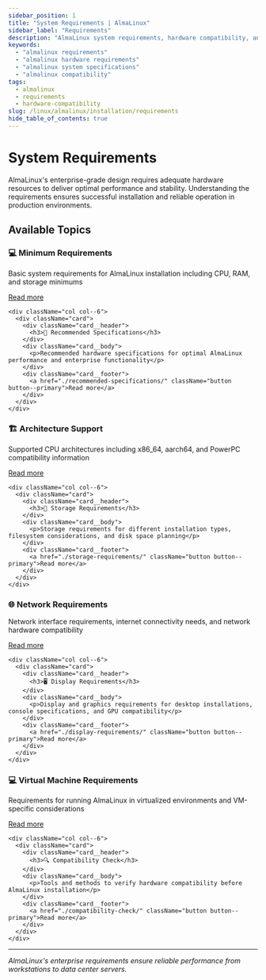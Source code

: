 ```yaml
---
sidebar_position: 1
title: "System Requirements | AlmaLinux"
sidebar_label: "Requirements"
description: "AlmaLinux system requirements, hardware compatibility, and minimum specifications for successful installation."
keywords:
  - "almalinux requirements"
  - "almalinux hardware requirements"
  - "almalinux system specifications"
  - "almalinux compatibility"
tags:
  - almalinux
  - requirements
  - hardware-compatibility
slug: /linux/almalinux/installation/requirements
hide_table_of_contents: true
---
```


# System Requirements

AlmaLinux's enterprise-grade design requires adequate hardware resources to deliver optimal performance and stability. Understanding the requirements ensures successful installation and reliable operation in production environments.

## Available Topics

<div className="container">
  <div className="row">
    <div className="col col--6">
      <div className="card">
        <div className="card__header">
          <h3>💻 Minimum Requirements</h3>
        </div>
        <div className="card__body">
          <p>Basic system requirements for AlmaLinux installation including CPU, RAM, and storage minimums</p>
        </div>
        <div className="card__footer">
          <a href="./minimum-requirements/" className="button button--primary">Read more</a>
        </div>
      </div>
    </div>
    
    <div className="col col--6">
      <div className="card">
        <div className="card__header">
          <h3>🚀 Recommended Specifications</h3>
        </div>
        <div className="card__body">
          <p>Recommended hardware specifications for optimal AlmaLinux performance and enterprise functionality</p>
        </div>
        <div className="card__footer">
          <a href="./recommended-specifications/" className="button button--primary">Read more</a>
        </div>
      </div>
    </div>
  </div>

  <div className="row">
    <div className="col col--6">
      <div className="card">
        <div className="card__header">
          <h3>🏗️ Architecture Support</h3>
        </div>
        <div className="card__body">
          <p>Supported CPU architectures including x86_64, aarch64, and PowerPC compatibility information</p>
        </div>
        <div className="card__footer">
          <a href="./architecture-support/" className="button button--primary">Read more</a>
        </div>
      </div>
    </div>
    
    <div className="col col--6">
      <div className="card">
        <div className="card__header">
          <h3>💾 Storage Requirements</h3>
        </div>
        <div className="card__body">
          <p>Storage requirements for different installation types, filesystem considerations, and disk space planning</p>
        </div>
        <div className="card__footer">
          <a href="./storage-requirements/" className="button button--primary">Read more</a>
        </div>
      </div>
    </div>
  </div>

  <div className="row">
    <div className="col col--6">
      <div className="card">
        <div className="card__header">
          <h3>🌐 Network Requirements</h3>
        </div>
        <div className="card__body">
          <p>Network interface requirements, internet connectivity needs, and network hardware compatibility</p>
        </div>
        <div className="card__footer">
          <a href="./network-requirements/" className="button button--primary">Read more</a>
        </div>
      </div>
    </div>
    
    <div className="col col--6">
      <div className="card">
        <div className="card__header">
          <h3>🖥️ Display Requirements</h3>
        </div>
        <div className="card__body">
          <p>Display and graphics requirements for desktop installations, console specifications, and GPU compatibility</p>
        </div>
        <div className="card__footer">
          <a href="./display-requirements/" className="button button--primary">Read more</a>
        </div>
      </div>
    </div>
  </div>

  <div className="row">
    <div className="col col--6">
      <div className="card">
        <div className="card__header">
          <h3>💻 Virtual Machine Requirements</h3>
        </div>
        <div className="card__body">
          <p>Requirements for running AlmaLinux in virtualized environments and VM-specific considerations</p>
        </div>
        <div className="card__footer">
          <a href="./vm-requirements/" className="button button--primary">Read more</a>
        </div>
      </div>
    </div>
    
    <div className="col col--6">
      <div className="card">
        <div className="card__header">
          <h3>🔍 Compatibility Check</h3>
        </div>
        <div className="card__body">
          <p>Tools and methods to verify hardware compatibility before AlmaLinux installation</p>
        </div>
        <div className="card__footer">
          <a href="./compatibility-check/" className="button button--primary">Read more</a>
        </div>
      </div>
    </div>
  </div>
</div>

---

*AlmaLinux's enterprise requirements ensure reliable performance from workstations to data center servers.*